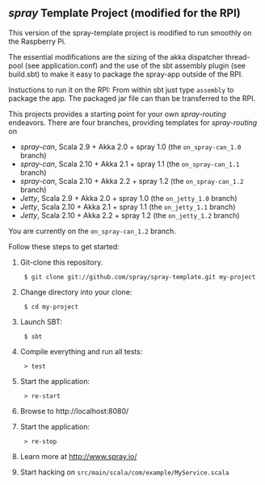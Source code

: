 ## _spray_ Template Project (modified for the RPI)

This version of the spray-template project is modified to run smoothly on the
Raspberry Pi.

The essential modifications are the sizing of the akka dispatcher thread-pool
(see application.conf) and the use of the sbt assembly plugin (see build.sbt)
to make it easy to package the spray-app outside of the RPI.

Instuctions to run it on the RPI:
From within sbt just type `assembly` to package the app. The packaged jar file
can than be transferred to the RPI.

This projects provides a starting point for your own _spray-routing_ endeavors.
There are four branches, providing templates for _spray-routing_ on

* _spray-can_, Scala 2.9 + Akka 2.0 + spray 1.0 (the `on_spray-can_1.0` branch)
* _spray-can_, Scala 2.10 + Akka 2.1 + spray 1.1 (the `on_spray-can_1.1` branch)
* _spray-can_, Scala 2.10 + Akka 2.2 + spray 1.2 (the `on_spray-can_1.2` branch)
* _Jetty_, Scala 2.9 + Akka 2.0 + spray 1.0 (the `on_jetty_1.0` branch)
* _Jetty_, Scala 2.10 + Akka 2.1 + spray 1.1 (the `on_jetty_1.1` branch)
* _Jetty_, Scala 2.10 + Akka 2.2 + spray 1.2 (the `on_jetty_1.2` branch)

You are currently on the `on_spray-can_1.2` branch.

Follow these steps to get started:

1. Git-clone this repository.

        $ git clone git://github.com/spray/spray-template.git my-project

2. Change directory into your clone:

        $ cd my-project

3. Launch SBT:

        $ sbt

4. Compile everything and run all tests:

        > test

5. Start the application:

        > re-start

6. Browse to http://localhost:8080/

7. Start the application:

        > re-stop

8. Learn more at http://www.spray.io/

9. Start hacking on `src/main/scala/com/example/MyService.scala`